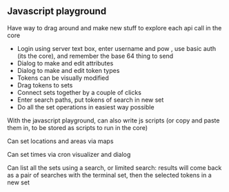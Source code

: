 ## Javascript playground

Have way to drag around and make new stuff to explore each api call in the core
* Login using server text box, enter username and pow , use basic auth (its the core), and remember the base 64 thing to send
* Dialog to make and edit attributes
* Dialog to make and edit token types
* Tokens can be visually modified
* Drag tokens to sets
* Connect sets together by a couple of clicks
* Enter search paths, put tokens of search in new set
* Do all the set operations in easiest way possible

With the javascript playground, can also write js scripts (or copy and paste them in, to be stored as scripts to run in the core)

Can set locations and areas via maps 

Can set times via cron visualizer and dialog

Can list all the sets using a search, or limited search: results will come back as a pair of searches with the terminal set, then the selected tokens in a new set